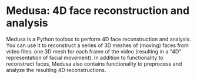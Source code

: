# Medusa: 4D face reconstruction and analysis

Medusa is a Python toolbox to perform 4D face reconstruction and analysis. You can use it
to reconstruct a series of 3D meshes of (moving) faces from video files: one 3D mesh for
each frame of the video (resulting in a "4D" representation of facial movement). In
addition to functionality to reconstruct faces, Medusa also contains functionality to
preprocess and analyze the resulting 4D reconstructions.
